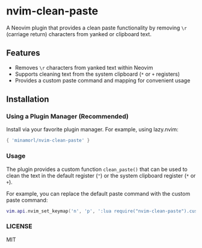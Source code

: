 # nvim-clean-paste

A Neovim plugin that provides a clean paste functionality by removing `\r` (carriage return) characters from yanked or clipboard text.

## Features

- Removes `\r` characters from yanked text within Neovim
- Supports cleaning text from the system clipboard (`*` or `+` registers)
- Provides a custom paste command and mapping for convenient usage

## Installation

### Using a Plugin Manager (Recommended)

Install via your favorite plugin manager. For example, using lazy.nvim:

```lua
{ 'minamorl/nvim-clean-paste' }
```

### Usage

The plugin provides a custom function `clean_paste()` that can be used to clean the text in the default register (`"`) or the system clipboard register (`*` or `+`).

For example, you can replace the default paste command with the custom paste command:

```lua
vim.api.nvim_set_keymap('n', 'p', ':lua require("nvim-clean-paste").custom_paste()<CR>', { noremap = true, silent = true })
```

### LICENSE
MIT
